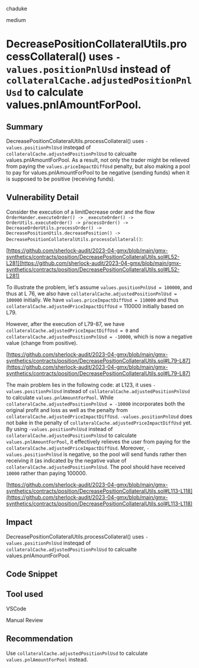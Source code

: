 chaduke

medium

# DecreasePositionCollateralUtils.processCollateral() uses ``-values.positionPnlUsd`` instead  of ``collateralCache.adjustedPositionPnlUsd`` to calculate values.pnlAmountForPool.

## Summary
DecreasePositionCollateralUtils.processCollateral() uses ``-values.positionPnlUsd`` insteqad of ``collateralCache.adjustedPositionPnlUsd`` to calcualte values.pnlAmountForPool.    As a result, not only the trader might be relieved from paying the ``values.priceImpactDiffUsd`` penalty, but also making a pool to pay for values.pnlAmountForPool to be negative (sending funds) when it is supposed to be positive (receiving funds). 

## Vulnerability Detail
Consider the execution of a limitDecrease order and the flow ``OrderHander.executeOrder() -> _executeOrder() -> OrderUtils.executeOrder() -> processOrder() -> DecreaseOrderUtils.processOrder() -> DecreasePositionUtils.decreasePosition() -> DecreasePositionCollateralUtils.processCollateral()``:

[https://github.com/sherlock-audit/2023-04-gmx/blob/main/gmx-synthetics/contracts/position/DecreasePositionCollateralUtils.sol#L52-L281](https://github.com/sherlock-audit/2023-04-gmx/blob/main/gmx-synthetics/contracts/position/DecreasePositionCollateralUtils.sol#L52-L281)

To illustrate the problem, let's assume ``values.positionPnlUsd = 100000``, and thus at L 76, we also have ``collateralCache.adjustedPositionPnlUsd = 100000`` initially. We have ``values.priceImpactDiffUsd = 110000`` and thus ``collateralCache.adjustedPriceImpactDiffUsd`` = 110000 initially based on L79.

However, after the execution of L79-87, we have ``collateralCache.adjustedPriceImpactDiffUsd = 0`` and ``collateralCache.adjustedPositionPnlUsd = -10000``, which is now a negative value (change from positive).

[https://github.com/sherlock-audit/2023-04-gmx/blob/main/gmx-synthetics/contracts/position/DecreasePositionCollateralUtils.sol#L79-L87](https://github.com/sherlock-audit/2023-04-gmx/blob/main/gmx-synthetics/contracts/position/DecreasePositionCollateralUtils.sol#L79-L87)

The main problem lies in the following code: at L123, it uses ``-values.positionPnlUsd`` instead of ``collateralCache.adjustedPositionPnlUsd`` to calculate ``values.pnlAmountForPool``. While ``collateralCache.adjustedPositionPnlUsd = -10000`` incorporates both the original profit and loss as well as the penalty from ``collateralCache.adjustedPriceImpactDiffUsd``.  ``-values.positionPnlUsd`` does not bake in the penalty of ``collateralCache.adjustedPriceImpactDiffUsd`` yet. By using ``-values.positionPnlUsd`` instead of ``collateralCache.adjustedPositionPnlUsd`` to calculate ``values.pnlAmountForPool``, it effectively relieves the user from paying for the ``collateralCache.adjustedPriceImpactDiffUsd``. Moreover, 
``-values.positionPnlUsd`` is negative, so the pool will send funds rather then receiving it (as indicated by the negative value of ``collateralCache.adjustedPositionPnlUsd``. The pool should have received ``10000`` rather than paying 100000. 

[https://github.com/sherlock-audit/2023-04-gmx/blob/main/gmx-synthetics/contracts/position/DecreasePositionCollateralUtils.sol#L113-L118](https://github.com/sherlock-audit/2023-04-gmx/blob/main/gmx-synthetics/contracts/position/DecreasePositionCollateralUtils.sol#L113-L118)

## Impact
DecreasePositionCollateralUtils.processCollateral() uses ``-values.positionPnlUsd`` insteqad of ``collateralCache.adjustedPositionPnlUsd`` to calcualte values.pnlAmountForPool.    

## Code Snippet

## Tool used
VSCode

Manual Review

## Recommendation
Use ``collateralCache.adjustedPositionPnlUsd`` to calculate  ``values.pnlAmountForPool`` instead.
